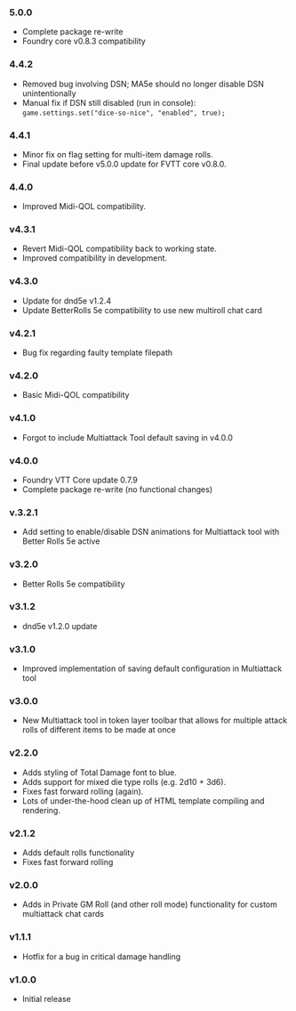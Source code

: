 ### 5.0.0
* Complete package re-write
* Foundry core v0.8.3 compatibility
### 4.4.2
* Removed bug involving DSN; MA5e should no longer disable DSN unintentionally
* Manual fix if DSN still disabled (run in console): `game.settings.set("dice-so-nice", "enabled", true);`
### 4.4.1
* Minor fix on flag setting for multi-item damage rolls.
* Final update before v5.0.0 update for FVTT core v0.8.0.
### 4.4.0
* Improved Midi-QOL compatibility.
### v4.3.1
* Revert Midi-QOL compatibility back to working state.
* Improved compatibility in development.
### v4.3.0
* Update for dnd5e v1.2.4
* Update BetterRolls 5e compatibility to use new multiroll chat card
### v4.2.1
* Bug fix regarding faulty template filepath
### v4.2.0
* Basic Midi-QOL compatibility
### v4.1.0
* Forgot to include Multiattack Tool default saving in v4.0.0
### v4.0.0
* Foundry VTT Core update 0.7.9
* Complete package re-write (no functional changes)
### v.3.2.1
* Add setting to enable/disable DSN animations for Multiattack tool with Better Rolls 5e active
### v3.2.0
* Better Rolls 5e compatibility
### v3.1.2
* dnd5e v1.2.0 update
### v3.1.0
* Improved implementation of saving default configuration in Multiattack tool
### v3.0.0
* New Multiattack tool in token layer toolbar that allows for multiple attack rolls of different items to be made at once
### v2.2.0
* Adds styling of Total Damage font to blue.
* Adds support for mixed die type rolls (e.g. 2d10 + 3d6).
* Fixes fast forward rolling (again).
* Lots of under-the-hood clean up of HTML template compiling and rendering.
### v2.1.2
* Adds default rolls functionality
* Fixes fast forward rolling
### v2.0.0
* Adds in Private GM Roll (and other roll mode) functionality for custom multiattack chat cards
### v1.1.1
* Hotfix for a bug in critical damage handling
### v1.0.0
* Initial release
